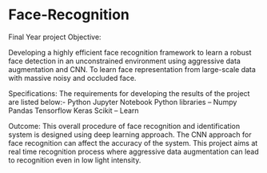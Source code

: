 # Face-Recognition
Final Year project
Objective:

Developing a highly efficient face recognition framework to learn a robust face detection in an unconstrained environment using aggressive data augmentation and CNN.
To learn face representation from large-scale data with massive noisy and occluded face.


Specifications:
The requirements for developing the results of the project are listed below:-
Python
Jupyter Notebook
Python libraries – 
Numpy
Pandas
Tensorflow
Keras 
Scikit – Learn



Outcome:
This overall procedure of face recognition and identification system is designed using deep learning approach.
The CNN approach for face recognition can affect the accuracy of the system.
This project aims at real time recognition process where aggressive data augmentation can lead to recognition even in low light intensity.
